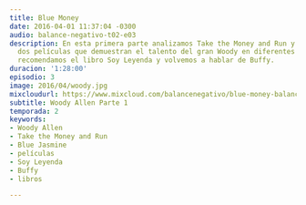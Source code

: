 ```yaml
---
title: Blue Money
date: 2016-04-01 11:37:04 -0300
audio: balance-negativo-t02-e03
description: En esta primera parte analizamos Take the Money and Run y Blue Jasmine,
  dos películas que demuestran el talento del gran Woody en diferentes géneros. También
  recomendamos el libro Soy Leyenda y volvemos a hablar de Buffy.
duracion: '1:28:00'
episodio: 3
image: 2016/04/woody.jpg
mixcloudurl: https://www.mixcloud.com/balancenegativo/blue-money-balance-negativo-t02-e03/
subtitle: Woody Allen Parte 1
temporada: 2
keywords:
- Woody Allen
- Take the Money and Run
- Blue Jasmine
- películas
- Soy Leyenda
- Buffy
- libros

---
```

